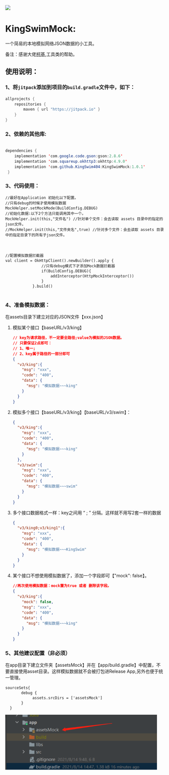 

[![](https://jitpack.io/v/KingSwim404/KingSwimMock.svg)](https://jitpack.io/#KingSwim404/KingSwimMock)

# KingSwimMock:

一个简易的本地模拟网络JSON数据的小工具。

备注：感谢大佬[柯基](https://github.com/Blankj),工具类的帮助。

## 使用说明：

### 1、将`jitpack`添加到项目的`build.gradle`文件中，如下：

```java
allprojects {
    repositories {
        maven { url "https://jitpack.io" }
    }
}
```
### 2、依赖的其他库:

```java

dependencies {
    implementation 'com.google.code.gson:gson:2.8.6'
    implementation 'com.squareup.okhttp3:okhttp:4.9.0'
    implementation 'com.github.KingSwim404:KingSwimMock:1.0.1'          
 }
```

### 3、代码使用：

```
//最好在Application 初始化以下配置。
//只有debug的时候才使用模拟数据  
MockHelper.setMockMode(BuildConfig.DEBUG)
//初始化数据:以下2个方法只能调用其中一个。
MockHelper.init(this,"文件名") //针对单个文件：会去读取 assets 目录中的指定的json文件。
//MockHelper.init(this,"文件夹名",true) //针对多个文件：会去读取 assets 目录中的指定目录下的所有子json文件。



//配置模拟数据拦截器
val client = OkHttpClient().newBuilder().apply {
                //只有debug模式下才添加Mock数据拦截器
                if(BuildConfig.DEBUG){
                    addInterceptor(HttpMockInterceptor())
                }
            }.build()
            
```

### 4、准备模拟数据：

在assets目录下建立对应的JSON文件【xxx.json】

1. 模拟某个接口【baseURL/v3/king】

   ```json
   // key为请求路径，不一定要全路径;value为模拟的JSON数据。
   // 只要保证2点即可：
   // 1、唯一;
   // 2、key属于路径的一部分即可  
   {
     "v3/king":{
       "msg": "xxx",
       "code": "400",
       "data": {
         "msg": "模拟数据~~~king"
       }
     }
   }
   ```

2. 模拟多个接口【baseURL/v3/king】【baseURL/v3/swim】：

   ```json
   {
     "v3/king":{
       "msg": "xxx",
       "code": "400",
       "data": {
         "msg": "模拟数据~~~king"
       }
     },
     "v3/swim":{
       "msg": "xxx",
       "code": "400",
       "data": {
         "msg": "模拟数据~~~swim"
       }
     }
   }
   ```

3. 多个接口数据格式一样：key之间用 “ ; ” 分隔。这样就不用写2套一样的数据

   ```json
   {
     "v3/king0;v3/king1":{
       "msg": "xxx",
       "code": "400",
       "data": {
         "msg": "模拟数据~~~KingSwim"
       }
     }
   }
   ```

4. 某个接口不想使用模拟数据了，添加一个字段即可【"mock": false】。

   ```json
   //再次使用模拟数据：mock置为true 或者 删除该字段。
   {
     "v3/king":{
       "mock": false,
       "msg": "xxx",
       "code": "400",
       "data": {
         "msg": "模拟数据~~~king"
       }
     }
   }
   
   ```

### 5、其他建议配置（非必须）

在app目录下建立文件夹【assetsMock】并在【app/build.gradle】中配置，不要直接使用asset目录。这样模拟数据就不会被打包进Release App,另外也便于统一管理。

```
sourceSets{
       debug {
            assets.srcDirs = ['assetsMock']
       }
  }
```

 <img src="img/file.png" style="zoom:75%;" />

